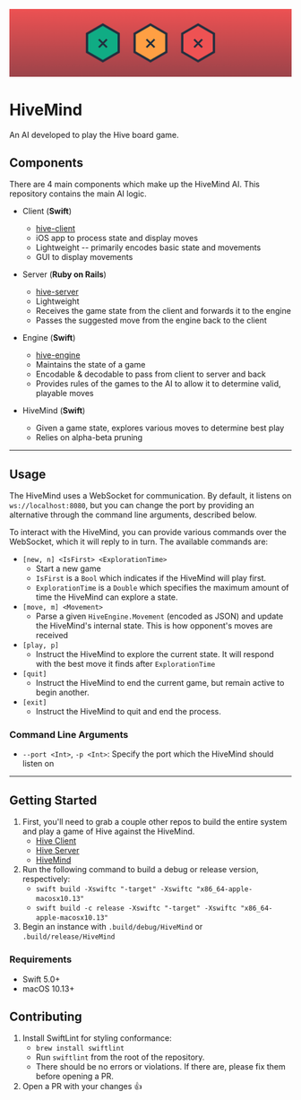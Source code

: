 ![Logo](media/HiveMind.png)

# HiveMind

An AI developed to play the Hive board game.

## Components

There are 4 main components which make up the HiveMind AI. This repository contains the main AI logic.

* Client (**Swift**)
    * [hive-client](https://github.com/josephroquedev/hive-client)
    * iOS app to process state and display moves
    * Lightweight -- primarily encodes basic state and movements
    * GUI to display movements

* Server (**Ruby on Rails**)
    * [hive-server](https://github.com/josephroquedev/hive-server)
    * Lightweight
    * Receives the game state from the client and forwards it to the engine
    * Passes the suggested move from the engine back to the client

* Engine (**Swift**)
    * [hive-engine](https://github.com/josephroquedev/hive-engine)
    * Maintains the state of a game
    * Encodable & decodable to pass from client to server and back
    * Provides rules of the games to the AI to allow it to determine valid, playable moves

* HiveMind (**Swift**)
    * Given a game state, explores various moves to determine best play
    * Relies on alpha-beta pruning

---

## Usage

The HiveMind uses a WebSocket for communication. By default, it listens on `ws://localhost:8080`, but you can change the port by providing an alternative through the command line arguments, described below.

To interact with the HiveMind, you can provide various commands over the WebSocket, which it will reply to in turn. The available commands are:

* `[new, n] <IsFirst> <ExplorationTime>`
	* Start a new game
	* `IsFirst` is a `Bool` which indicates if the HiveMind will play first.
	* `ExplorationTime` is a `Double` which specifies the maximum amount of time the HiveMind can explore a state.
* `[move, m] <Movement>`
	* Parse a given `HiveEngine.Movement` (encoded as JSON) and update the HiveMind's internal state. This is how opponent's moves are received
* `[play, p]`
	* Instruct the HiveMind to explore the current state. It will respond with the best move it finds after `ExplorationTime`
* `[quit]`
    * Instruct the HiveMind to end the current game, but remain active to begin another.
* `[exit]`
	* Instruct the HiveMind to quit and end the process.

### Command Line Arguments

* `--port <Int>`, `-p <Int>`: Specify the port which the HiveMind should listen on

---

## Getting Started

1. First, you'll need to grab a couple other repos to build the entire system and play a game of Hive against the HiveMind.
    * [Hive Client](https://github.com/josephroquedev/hive-client)
    * [Hive Server](https://github.com/josephroquedev/hive-server)
    * [HiveMind](https://github.com/josephroquedev/hivemind)
2. Run the following command to build a debug or release version, respectively:
    * `swift build -Xswiftc "-target" -Xswiftc "x86_64-apple-macosx10.13"`
    * `swift build -c release -Xswiftc "-target" -Xswiftc "x86_64-apple-macosx10.13"`
3. Begin an instance with `.build/debug/HiveMind` or `.build/release/HiveMind`

### Requirements

* Swift 5.0+
* macOS 10.13+

## Contributing

1. Install SwiftLint for styling conformance:
    * `brew install swiftlint`
    * Run `swiftlint` from the root of the repository.
    * There should be no errors or violations. If there are, please fix them before opening a PR.
2. Open a PR with your changes 👍
